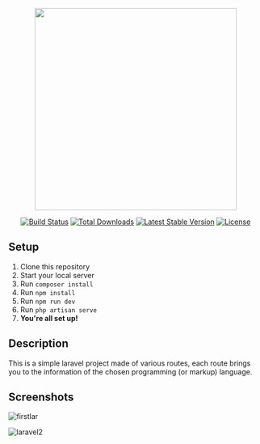 <p align="center"><img src="https://s29.postimg.cc/xqf5iv9kn/laravel_logo_white.png" width="400"></p>

<p align="center">
<a href="https://travis-ci.org/laravel/framework"><img src="https://travis-ci.org/laravel/framework.svg" alt="Build Status"></a>
<a href="https://packagist.org/packages/laravel/framework"><img src="https://poser.pugx.org/laravel/framework/d/total.svg" alt="Total Downloads"></a>
<a href="https://packagist.org/packages/laravel/framework"><img src="https://poser.pugx.org/laravel/framework/v/stable.svg" alt="Latest Stable Version"></a>
<a href="https://packagist.org/packages/laravel/framework"><img src="https://poser.pugx.org/laravel/framework/license.svg" alt="License"></a>
</p>

## Setup
1. Clone this repository
2. Start your local server
3. Run ```composer install```
4. Run ```npm install```
5. Run ```npm run dev```
6. Run ```php artisan serve```
7. **You're all set up!**

## Description
This is a simple laravel project made of various routes, each route brings you to the information of the chosen programming (or markup) language.

## Screenshots

![firstlar](https://user-images.githubusercontent.com/85038274/151711733-86eb29af-3d96-4971-8267-30bd486e579c.PNG)

![laravel2](https://user-images.githubusercontent.com/85038274/151711734-7a4cc914-8c87-4448-8493-981b3cceacf1.PNG)
